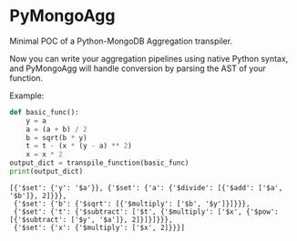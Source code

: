 PyMongoAgg
==========

Minimal POC of a Python-MongoDB Aggregation transpiler.

Now you can write your aggregation pipelines using native Python syntax,
and PyMongoAgg will handle conversion by parsing the AST of your function.

Example:
```python
def basic_func():
    y = a
    a = (a + b) / 2
    b = sqrt(b * y)
    t = t - (x * (y - a) ** 2)
    x = x * 2
output_dict = transpile_function(basic_func)
print(output_dict)
```
```pycon
[{'$set': {'y': '$a'}}, {'$set': {'a': {'$divide': [{'$add': ['$a', '$b']}, 2]}}},
 {'$set': {'b': {'$sqrt': [{'$multiply': ['$b', '$y']}]}}},
 {'$set': {'t': {'$subtract': ['$t', {'$multiply': ['$x', {'$pow': [{'$subtract': ['$y', '$a']}, 2]}]}]}}},
 {'$set': {'x': {'$multiply': ['$x', 2]}}}]
```

